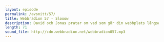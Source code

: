 ```yaml
---
layout: episode
permalink: /avsnitt/57/
title: Webbradion 57 - Slooow
description: David och Jonas pratar om vad som gör din webbplats långsam, diskuterar Googles höstrensning och svarar på lyssnarfrågor.
length: 71
sound_file: http://cdn.webbradion.net/webbradion057.mp3
---
```



